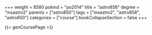 +++
weight = 8580
pokind = "po2014"
title = "astro858"
degree = "msastro2"
parents = ["astro850"]
tags = ["msastro2", "astro858", "astro850"]
categories = ["course"]
bookCollapseSection = false
+++

{{< genCoursePage >}}
